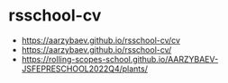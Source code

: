 # rsschool-cv
* <https://aarzybaev.github.io/rsschool-cv/cv>
* <https://aarzybaev.github.io/rsschool-cv/>
* <https://rolling-scopes-school.github.io/AARZYBAEV-JSFEPRESCHOOL2022Q4/plants/>
